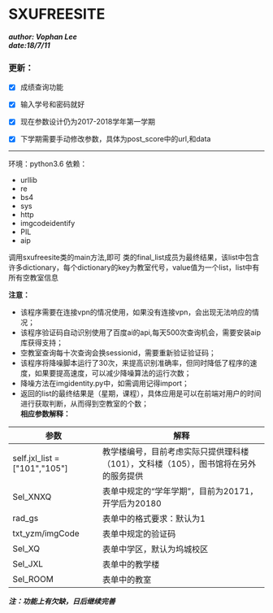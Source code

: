 
# SXUFREESITE

***author: Vophan Lee***  
***date:18/7/11***
### 更新：
- [x] 成绩查询功能
- [x] 输入学号和密码就好		
- [x] 现在参数设计仍为2017-2018学年第一学期
- [x] 下学期需要手动修改参数，具体为post_score中的url,和data  


---  
环境：python3.6
依赖：
- urllib
- re
- bs4
- sys
- http
- imgcodeidentify
- PIL
- aip  

调用sxufreesite类的main方法,即可
类的final_list成员为最终结果，该list中包含许多dictionary，每个dictionary的key为教室代号，value值为一个list，list中有所有空教室信息

**注意：**
- 该程序需要在连接vpn的情况使用，如果没有连接vpn，会出现无法响应的情况；  
- 该程序验证码自动识别使用了百度ai的api,每天500次查询机会，需要安装aip库获得支持；  
- 空教室查询每十次查询会换sessionid，需要重新验证验证码；  
- 该程序将降噪脚本运行了30次，来提高识别准确率，但同时降低了程序的速度，如果要提高速度，可以减少降噪算法的运行次数；
- 降噪方法在imgidentity.py中，如需调用记得import；
- 返回的list的最终结果是（星期，课程），具体应用是可以在前端对用户的时间进行获取判断，从而得到空教室的个数；  
**相应参数解释：**

|参数|解释|
|---|----|
|self.jxl_list = ["101","105"]|教学楼编号，目前考虑实际只提供理科楼（101），文科楼（105），图书馆将在另外的服务提供|
|Sel_XNXQ|表单中规定的“学年学期”，目前为20171，开学后为20180|
|rad_gs|表单中的格式要求：默认为1|
|txt_yzm/imgCode|表单中规定的验证码|
|Sel_XQ|表单中学区，默认为坞城校区|
|Sel_JXL|表单中的教学楼|
|Sel_ROOM|表单中的教室|



***注：功能上有欠缺，日后继续完善***
